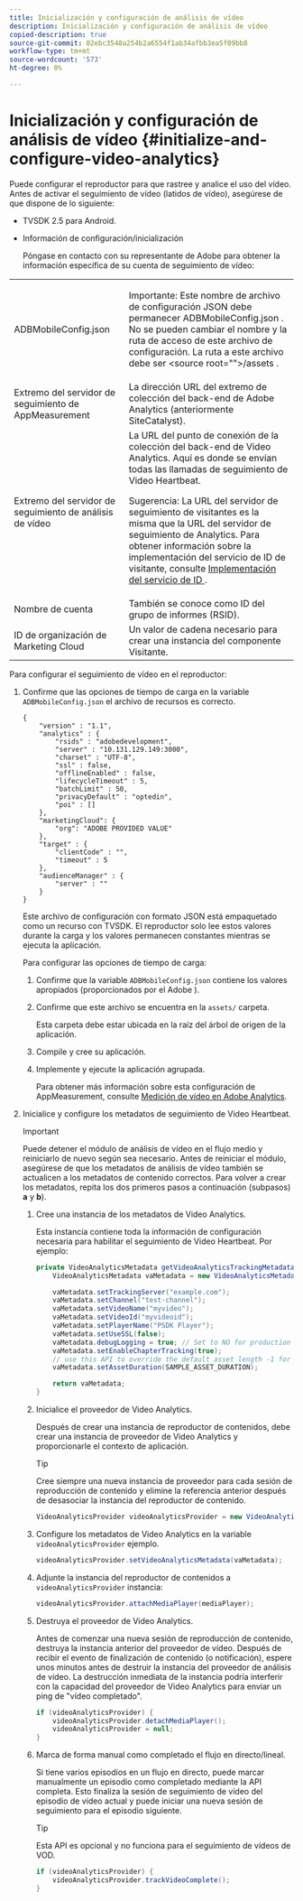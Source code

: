 ```yaml
---
title: Inicialización y configuración de análisis de vídeo
description: Inicialización y configuración de análisis de vídeo
copied-description: true
source-git-commit: 02ebc3548a254b2a6554f1ab34afbb3ea5f09bb8
workflow-type: tm+mt
source-wordcount: '573'
ht-degree: 0%

---
```


# Inicialización y configuración de análisis de vídeo {#initialize-and-configure-video-analytics}

Puede configurar el reproductor para que rastree y analice el uso del vídeo.
Antes de activar el seguimiento de vídeo (latidos de vídeo), asegúrese de que dispone de lo siguiente:

* TVSDK 2.5 para Android.
* Información de configuración/inicialización

  Póngase en contacto con su representante de Adobe para obtener la información específica de su cuenta de seguimiento de vídeo:

<table id="table_3565328ABBEE4605A92EAE1ADE5D6F84"> 
 <tbody> 
  <tr> 
   <td colname="col1"> <span class="filepath"> ADBMobileConfig.json </span> </td> 
   <td colname="col2"> <p>Importante: Este nombre de archivo de configuración JSON debe permanecer <span class="filepath"> ADBMobileConfig.json </span>. No se pueden cambiar el nombre y la ruta de acceso de este archivo de configuración. La ruta a este archivo debe ser <span class="filepath"> &lt;source root=""&gt;/assets </span>. </p> </td> 
  </tr> 
  <tr> 
   <td colname="col1"> Extremo del servidor de seguimiento de AppMeasurement </td> 
   <td colname="col2"> La dirección URL del extremo de colección del back-end de Adobe Analytics (anteriormente SiteCatalyst). </td> 
  </tr> 
  <tr> 
   <td colname="col1"> Extremo del servidor de seguimiento de análisis de vídeo </td> 
   <td colname="col2"> La URL del punto de conexión de la colección del back-end de Video Analytics. Aquí es donde se envían todas las llamadas de seguimiento de Video Heartbeat. <p>Sugerencia: La URL del servidor de seguimiento de visitantes es la misma que la URL del servidor de seguimiento de Analytics. Para obtener información sobre la implementación del servicio de ID de visitante, consulte <a href="https://experienceleague.adobe.com/docs/id-service/using/implementation/setup-target.html?lang=en" format="html" scope="external"> Implementación del servicio de ID </a>. </p> </td> 
  </tr> 
  <tr> 
   <td colname="col1"> Nombre de cuenta </td> 
   <td colname="col2"> También se conoce como ID del grupo de informes (RSID). </td> 
  </tr> 
  <tr> 
   <td colname="col1"> ID de organización de Marketing Cloud </td> 
   <td colname="col2"> Un valor de cadena necesario para crear una instancia del componente Visitante. </td> 
  </tr> 
 </tbody> 
</table>

Para configurar el seguimiento de vídeo en el reproductor:

1. Confirme que las opciones de tiempo de carga en la variable `ADBMobileConfig.json` el archivo de recursos es correcto.

   ```
   { 
       "version" : "1.1", 
       "analytics" : { 
           "rsids" : "adobedevelopment", 
           "server" : "10.131.129.149:3000", 
           "charset" : "UTF-8", 
           "ssl" : false, 
           "offlineEnabled" : false, 
           "lifecycleTimeout" : 5, 
           "batchLimit" : 50, 
           "privacyDefault" : "optedin", 
           "poi" : [] 
       }, 
       "marketingCloud": { 
           "org": "ADOBE PROVIDED VALUE"  
       }, 
       "target" : { 
           "clientCode" : "", 
           "timeout" : 5 
       }, 
       "audienceManager" : { 
           "server" : "" 
       } 
   }
   ```

   Este archivo de configuración con formato JSON está empaquetado como un recurso con TVSDK. El reproductor solo lee estos valores durante la carga y los valores permanecen constantes mientras se ejecuta la aplicación.

   Para configurar las opciones de tiempo de carga:


   1. Confirme que la variable `ADBMobileConfig.json` contiene los valores apropiados (proporcionados por el Adobe ).
   1. Confirme que este archivo se encuentra en la `assets/` carpeta.

      Esta carpeta debe estar ubicada en la raíz del árbol de origen de la aplicación.

   1. Compile y cree su aplicación.
   1. Implemente y ejecute la aplicación agrupada.

      Para obtener más información sobre esta configuración de AppMeasurement, consulte [Medición de vídeo en Adobe Analytics](https://experienceleague.adobe.com/docs/media-analytics/using/media-overview.html?lang=en).

1. Inicialice y configure los metadatos de seguimiento de Video Heartbeat.

   >[!IMPORTANT]
   >
   >Puede detener el módulo de análisis de vídeo en el flujo medio y reiniciarlo de nuevo según sea necesario. Antes de reiniciar el módulo, asegúrese de que los metadatos de análisis de vídeo también se actualicen a los metadatos de contenido correctos. Para volver a crear los metadatos, repita los dos primeros pasos a continuación (subpasos) **a** y **b**).

   1. Cree una instancia de los metadatos de Video Analytics.

      Esta instancia contiene toda la información de configuración necesaria para habilitar el seguimiento de Video Heartbeat. Por ejemplo:

      ```java
      private VideoAnalyticsMetadata getVideoAnalyticsTrackingMetadata() { 
          VideoAnalyticsMetadata vaMetadata = new VideoAnalyticsMetadata(); 
      
          vaMetadata.setTrackingServer("example.com"); 
          vaMetadata.setChannel("test-channel"); 
          vaMetadata.setVideoName("myvideo"); 
          vaMetadata.setVideoId("myvideoid"); 
          vaMetadata.setPlayerName("PSDK Player"); 
          vaMetadata.setUseSSL(false); 
          vaMetadata.debugLogging = true; // Set to NO for production deployment. 
          vaMetadata.setEnableChapterTracking(true); 
          // use this API to override the default asset length -1 for live streams 
          vaMetadata.setAssetDuration(SAMPLE_ASSET_DURATION); 
      
          return vaMetadata; 
      }
      ```

   1. Inicialice el proveedor de Video Analytics.

      Después de crear una instancia de reproductor de contenidos, debe crear una instancia de proveedor de Video Analytics y proporcionarle el contexto de aplicación.

      >[!TIP]
      >
      >Cree siempre una nueva instancia de proveedor para cada sesión de reproducción de contenido y elimine la referencia anterior después de desasociar la instancia del reproductor de contenido.

      ```java
      VideoAnalyticsProvider videoAnalyticsProvider = new VideoAnalyticsProvider(appContext); 
      ```

   1. Configure los metadatos de Video Analytics en la variable `videoAnalyticsProvider` ejemplo.

      ```java
      videoAnalyticsProvider.setVideoAnalyticsMetadata(vaMetadata);
      ```

   1. Adjunte la instancia del reproductor de contenidos a `videoAnalyticsProvider` instancia:

      ```java
      videoAnalyticsProvider.attachMediaPlayer(mediaPlayer); 
      ```

   1. Destruya el proveedor de Video Analytics.

      Antes de comenzar una nueva sesión de reproducción de contenido, destruya la instancia anterior del proveedor de vídeo. Después de recibir el evento de finalización de contenido (o notificación), espere unos minutos antes de destruir la instancia del proveedor de análisis de vídeo. La destrucción inmediata de la instancia podría interferir con la capacidad del proveedor de Video Analytics para enviar un ping de &quot;vídeo completado&quot;.

      ```java
      if (videoAnalyticsProvider) { 
          videoAnalyticsProvider.detachMediaPlayer(); 
          videoAnalyticsProvider = null; 
      }
      ```

   1. Marca de forma manual como completado el flujo en directo/lineal.

      Si tiene varios episodios en un flujo en directo, puede marcar manualmente un episodio como completado mediante la API completa. Esto finaliza la sesión de seguimiento de vídeo del episodio de vídeo actual y puede iniciar una nueva sesión de seguimiento para el episodio siguiente.

      >[!TIP]
      >
      >Esta API es opcional y no funciona para el seguimiento de vídeos de VOD.

      ```java
      if (videoAnalyticsProvider) { 
          videoAnalyticsProvider.trackVideoComplete();    
      }
      ```
